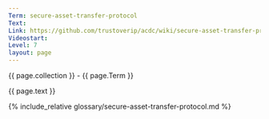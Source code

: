 ```yaml
---
Term: secure-asset-transfer-protocol
Text: 
Link: https://github.com/trustoverip/acdc/wiki/secure-asset-transfer-protocol.md
Videostart: 
Level: 7
layout: page
---
```


{{ page.collection }} - {{ page.Term }}

   {{ page.text }}

{% include_relative glossary/secure-asset-transfer-protocol.md %}
